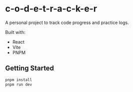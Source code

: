 # c-o-d-e-t-r-a-c-k-e-r

A personal project to track code progress and practice logs.

Built with:
- React
- Vite
- PNPM

## Getting Started

```bash
pnpm install
pnpm run dev
